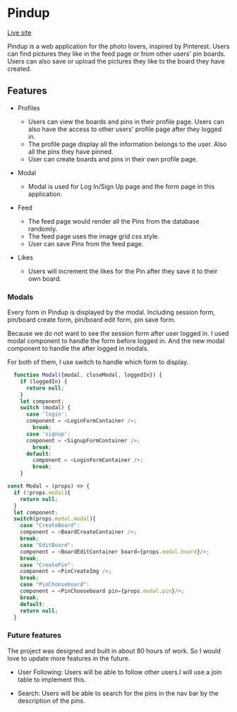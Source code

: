 # Pindup
[Live site](https://pindub.herokuapp.com/#/)

Pindup is a web application for the photo lovers, inspired by Pinterest. Users can find pictures they like in the feed page or from other users' pin boards. Users can also save or upload the pictures they like to the board they have created.


## Features

* Profiles

  * Users can view the boards and pins in their profile page. Users can also have the access to other users' profile page after they logged in.
  * The profile page display all the information belongs to the user. Also all the pins they have pinned.
  * User can create boards and pins in their own profile page.
* Modal
  * Modal is used for Log In/Sign Up page and the form page in this application.
* Feed
  * The feed page would render all the Pins from the database randomly.
  * The feed page uses the image grid css style.
  * User can save Pins from the feed page.
* Likes
  * Users will increment the likes for the Pin after they save it to their own board.

### Modals

Every form in Pindup is displayed by the modal. Including session form, pin/board create form, pin/board edit form, pin save form.

Because we do not want to see the session form after user logged in. I used modal component to handle the form before logged in. And the new modal component to handle the after logged in modals.

For both of them, I use switch to handle which form to display.

```javascript
  function Modal({modal, closeModal, loggedIn}) {
    if (loggedIn) {
      return null;
    }
    let component;
    switch (modal) {
      case 'login':
      component = <LoginFormContainer />;
        break;
      case 'signup':
      component = <SignupFormContainer />;
        break;
      default:
        component = <LoginFormContainer />;
        break;
    }

```

```javascript
const Modal = (props) => {
  if (!props.modal){
    return null;
  }
  let component;
  switch(props.modal.modal){
    case "CreateBoard":
    component = <BoardCreateContainer />;
    break;
    case "EditBoard":
    component = <BoardEditContainer board={props.modal.board}/>;
    break;
    case "CreatePin":
    component = <PinCreateImg />;
    break;
    case "PinChooseboard":
    component = <PinChooseboard pin={props.modal.pin}/>;
    break;
    default:
    return null;
  }
```
### Future features
The project was designed and built in about 80 hours of work. So I would love to update more features in the future.

* User Following:
  Users will be able to follow other users.I will use a join table to implement this.

* Search:
  Users will be able to search for the pins in the nav bar by the description of the pins.
